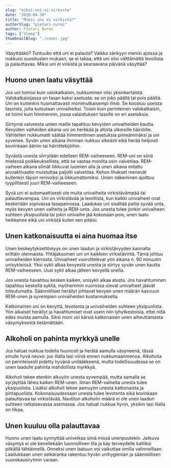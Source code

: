 ```yaml
---
slug: "miksi-uni-ei-virkista"
date: "2020-04-30"
title: "Miksi uni ei virkistä?"
authorSlug: "pietari-nurmi"
author: Pietari Nurmi
tags: ["Sleep"]
thumbnailBlog: "./cover.jpg"
---
```


Väsyttääkö? Tuntuuko että uni ei palauta? Vaikka sänkyyn menisi ajoissa ja nukkuisi suositusten mukaan, se ei takaa, että uni olisi välttämättä levollista ja palauttavaa. Miksi uni ei virkistä ja seuraavana päivänä väsyttää?

## Huono unen laatu väsyttää

Jos uni toimisi kuin valokatkaisin, nukkuminen olisi yksinkertaista. Valokatkaisijassa on tasan kaksi asetusta: se on joko päällä tai pois päältä. Uni on kuitenkin huomattavasti monimutkaisempi ilmiö. Se koostuu useista tasoista, joita kutsutaan univaiheiksi. Toisin kuin perinteinen valokatkaisin, se toimii kuin himmennin, jossa valaistuksen tasolle on eri asetuksia.

Siirtymä valveesta unten maille tapahtuu kevyiden univaiheiden kautta. Kevyiden vaiheiden aikana uni on herkkää ja altista ulkoisille häiriöille. Vähitellen nukkumatti säätää himmentimen asetuksia pimeämmäksi ja uni syvenee. Syvän unen aikana ihminen nukkuu sikeästi eikä herää helposti koviinkaan ääniin tai häiriötekijöihin.

Syvästä unesta siirrytään edelleen REM-vaiheeseen. REM-uni on siinä mielessä poikkeuksellista, että se vastaa monilta osin valvetilaa. REM-vaiheen aikana silmät liikkuvat luomien alla ja unen aikana mitattu aivoaktivaatio muistuttaa paljolti valvetilaa. Kehon lihakset menevät kuitenkin täysin rennoiksi ja liikkumattomiksi. Unien näkeminen ajoittuu tyypillisesti juuri REM-vaiheeseen.

Syvä uni ei automaattisesti ole muita univaiheita virkistävämpää tai palauttavampaa. Uni on virkistävää ja levollista, kun kaikki univaiheet ovat keskenään sopivassa tasapainossa. Laadukas uni sisältää paitsi syvää unta, myös kevyen unen vaiheita ja REM-unta. Jos unesta tulee jonkin univaiheen suhteen yksipuolista tai jokin univaihe jää kokonaan pois, unen laatu heikkenee eikä uni virkistä kuten sen pitäisi.

## Unen katkonaisuutta ei aina huomaa itse

Unen keskeytyksettömyys on unen laadun ja virkistävyyden kannalta erittäin olennaista. Yhtäjaksoinen uni on kaikkien virkistävintä. Tämä johtuu univaiheiden kierrosta. Univaiheet vuorottelevat yön aikana n. 90 minuutin unisykleissä. Yksi sykli alkaa kevyestä unesta ja siirtyy syvän unen kautta REM-vaiheeseen. Uusi sykli alkaa jälleen kevyellä unella.

Jos unesta havahtuu kesken kaiken, unisykli alkaa alusta. Jos havahtuminen tapahtuu keskellä sykliä, myöhemmin vuorossa olevat univaiheet jäävät toteutumatta. Säännölliset heräilyt johtavat kevyen unen määrän kasvuun REM-unen ja syvempien univaiheiden kustannuksella.

Katkonainen uni on kevyttä, levotonta ja univaiheiden suhteen yksipuolista. Yön aikaiset heräilyt ja havahtumiset ovat usein niin lyhytkestoisia, ettei niitä edes muista aamulla. Siksi moni voi kärsiä katkonaisen unen aiheuttamasta väsymyksestä tietämättään.

## Alkoholi on pahinta myrkkyä unelle

Jos haluat nukkua todella huonosti ja herätä aamulla väsyneenä, tässä sinulle hyvä neuvo: juo illalla lasi viiniä ennen nukkumaanmenoa. Alkoholia on perinteisesti pidetty hyvänä unilääkkeenä, mutta todellisuudessa se on unen laadulle pahinta mahdollista myrkkyä.

Alkoholi tekee etenkin alkuyön unesta syvempää, mutta samalla se syrjäyttää lähes kaiken REM-unen. Ilman REM-vaiheita unesta tulee yksipuolista. Lisäksi alkoholi tekee aamuyön unesta katkonaista ja pintapuolista. Kokonaisuudessaan unesta tulee levotonta eikä kovinkaan palauttavaa tai virkistävää. Nautitun alkoholin määrä ei ole unen laadun suhteen ratkaisevassa asemassa. Jos haluat nukkua hyvin, yksikin lasi illalla on liikaa.

## Unen kuuluu olla palauttavaa

Huono unen laatu synnyttää univelkaa siinä missä unenpuutekin. Jatkuva väsymys ei ole kenellekään luonnollinen tila ja käy terveydelle kalliiksi pitkällä tähtäimellä. Onneksi unen laatuun voi vaikuttaa omilla valinnoillaan. Laadukkaan unen selkäranka rakentuu hyvän unihygienian ja säännöllisen vuorokausirytmin varaan.
